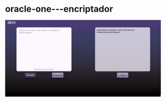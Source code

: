 # oracle-one---encriptador

![](https://github.com/Huichoman/oracle-one---encriptador/blob/main/images/encriptador.gif)
